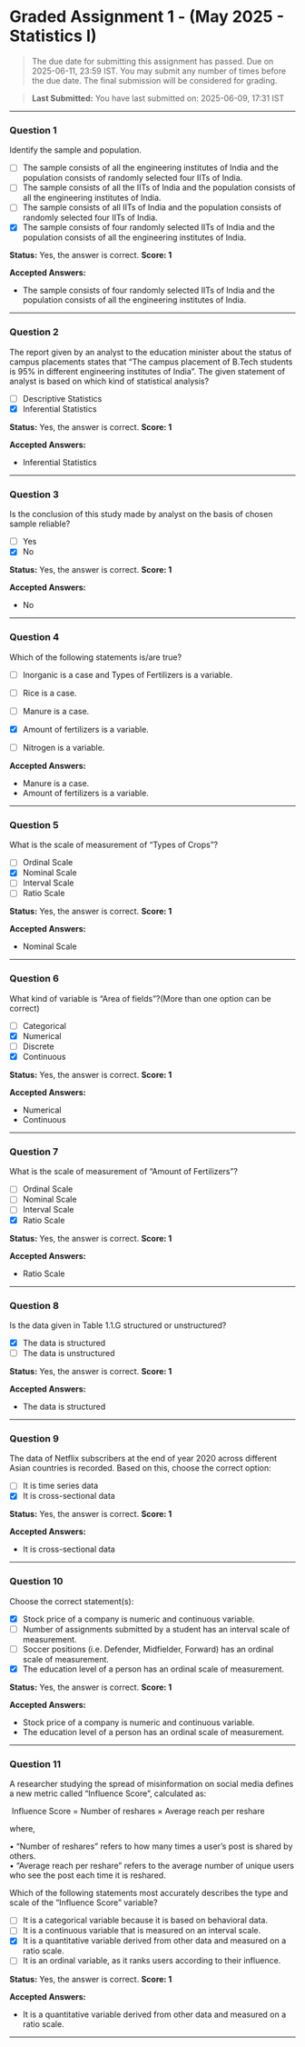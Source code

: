 # Graded Assignment 1 - (May 2025 - Statistics I)

> The due date for submitting this assignment has passed.
Due on 2025-06-11, 23:59 IST.
You may submit any number of times before the due date. The final submission will be considered for grading.

> **Last Submitted:** You have last submitted on: 2025-06-09, 17:31 IST

---

### Question 1

Identify the sample and population.
- [ ] The sample consists of all the engineering institutes of India and the population consists of randomly selected four IITs of India.
- [ ] The sample consists of all the IITs of India and the population consists of all the engineering institutes of India.
- [ ] The sample consists of all IITs of India and the population consists of randomly selected four IITs of India.
- [x] The sample consists of four randomly selected IITs of India and the population consists of all the engineering institutes of India.

**Status:** Yes, the answer is correct.
**Score: 1**

**Accepted Answers:**

* The sample consists of four randomly selected IITs of India and the population consists of all the engineering institutes of India.

---

### Question 2

The report given by an analyst to the education minister about the status of campus placements states that “The campus placement of B.Tech students is 95% in different engineering institutes of India”. The given statement of analyst is based on which kind of statistical analysis?
- [ ] Descriptive Statistics
- [x] Inferential Statistics

**Status:** Yes, the answer is correct.
**Score: 1**

**Accepted Answers:**

* Inferential Statistics

---

### Question 3

Is the conclusion of this study made by analyst on the basis of chosen sample reliable?
- [ ] Yes
- [x] No

**Status:** Yes, the answer is correct.
**Score: 1**

**Accepted Answers:**

* No

---

### Question 4

Which of the following statements is/are true?
- [ ] Inorganic is a case and Types of Fertilizers is a variable.
- [ ] Rice is a case.
- [ ] Manure is a case.
- [x] Amount of fertilizers is a variable.
- [ ] Nitrogen is a variable.


**Accepted Answers:**

* Manure is a case.
* Amount of fertilizers is a variable.

---

### Question 5

What is the scale of measurement of “Types of Crops”?
- [ ] Ordinal Scale
- [x] Nominal Scale
- [ ] Interval Scale
- [ ] Ratio Scale

**Status:** Yes, the answer is correct.
**Score: 1**

**Accepted Answers:**

* Nominal Scale

---

### Question 6

What kind of variable is “Area of fields”?(More than one option can be correct)
- [ ] Categorical
- [x] Numerical
- [ ] Discrete
- [x] Continuous

**Status:** Yes, the answer is correct.
**Score: 1**

**Accepted Answers:**

* Numerical
* Continuous

---

### Question 7

What is the scale of measurement of “Amount of Fertilizers”?
- [ ] Ordinal Scale
- [ ] Nominal Scale
- [ ] Interval Scale
- [x] Ratio Scale

**Status:** Yes, the answer is correct.
**Score: 1**

**Accepted Answers:**

* Ratio Scale

---

### Question 8

Is the data given in Table 1.1.G structured or unstructured?
- [x] The data is structured
- [ ] The data is unstructured

**Status:** Yes, the answer is correct.
**Score: 1**

**Accepted Answers:**

* The data is structured

---

### Question 9

The data of Netflix subscribers at the end of year 2020 across different Asian countries is recorded. Based on this, choose the correct option:
- [ ] It is time series data
- [x] It is cross-sectional data

**Status:** Yes, the answer is correct.
**Score: 1**

**Accepted Answers:**

* It is cross-sectional data

---

### Question 10

Choose the correct statement(s):
- [x] Stock price of a company is numeric and continuous variable.
- [ ] Number of assignments submitted by a student has an interval scale of measurement.
- [ ] Soccer positions (i.e. Defender, Midfielder, Forward) has an ordinal scale of measurement.
- [x] The education level of a person has an ordinal scale of measurement.

**Status:** Yes, the answer is correct.
**Score: 1**

**Accepted Answers:**

* Stock price of a company is numeric and continuous variable.
* The education level of a person has an ordinal scale of measurement.

---

### Question 11

A researcher studying the spread of misinformation on social media defines a new metric called “Influence Score”, calculated as:  
  
 Influence Score = Number of reshares × Average reach per reshare  
  
where,  
  
• “Number of reshares” refers to how many times a user’s post is shared by others.  
• “Average reach per reshare” refers to the average number of unique users who see the post each time it is reshared.  
  
Which of the following statements most accurately describes the type and scale of the “Influence Score” variable?
- [ ] It is a categorical variable because it is based on behavioral data.
- [ ] It is a continuous variable that is measured on an interval scale.
- [x] It is a quantitative variable derived from other data and measured on a ratio scale.
- [ ] It is an ordinal variable, as it ranks users according to their influence.

**Status:** Yes, the answer is correct.
**Score: 1**

**Accepted Answers:**

* It is a quantitative variable derived from other data and measured on a ratio scale.

---

